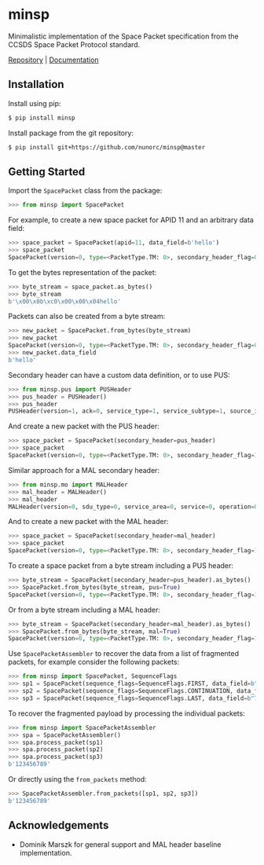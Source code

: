 
# minsp

Minimalistic implementation of the Space Packet specification from the CCSDS Space Packet Protocol standard.

[Repository](https://github.com/nunorc/minsp) | [Documentation](https://nunorc.github.io/minsp)

## Installation

Install using pip:

```bash
$ pip install minsp
```

Install package from the git repository:

```bash
$ pip install git+https://github.com/nunorc/minsp@master
```

## Getting Started

Import the `SpacePacket` class from the package:

```python
>>> from minsp import SpacePacket
```

For example, to create a new space packet for APID 11 and an arbitrary data field:

```python
>>> space_packet = SpacePacket(apid=11, data_field=b'hello')
>>> space_packet
SpacePacket(version=0, type=<PacketType.TM: 0>, secondary_header_flag=0, apid=11,sequence_flags=<SequenceFlags.UNSEGMENTED: 3>, sequence_count=0, data_length=4, secondary_header=b'', data_field=b'hello')
```

To get the bytes representation of the packet:

```python
>>> byte_stream = space_packet.as_bytes()
>>> byte_stream
b'\x00\x0b\xc0\x00\x00\x04hello'
```

Packets can also be created from a byte stream:

```python
>>> new_packet = SpacePacket.from_bytes(byte_stream)
>>> new_packet
SpacePacket(version=0, type=<PacketType.TM: 0>, secondary_header_flag=0, apid=11, sequence_flags=<SequenceFlags.UNSEGMENTED: 3>, sequence_count=0, data_length=4, secondary_header=b'', data_field=b'hello')
>>> new_packet.data_field
b'hello'
```

Secondary header can have a custom data definition, or to use PUS:

```python
>>> from minsp.pus import PUSHeader
>>> pus_header = PUSHeader()
>>> pus_header
PUSHeader(version=1, ack=0, service_type=1, service_subtype=1, source_id=0, has_time=False, cuc_time=b'')
```

And create a new packet with the PUS header:

```python
>>> space_packet = SpacePacket(secondary_header=pus_header)
>>> space_packet
SpacePacket(version=0, type=<PacketType.TM: 0>, secondary_header_flag=1, apid=0, sequence_flags=<SequenceFlags.UNSEGMENTED: 3>, sequence_count=0, data_length=3, secondary_header=PUSHeader(version=1, ack=0, service_type=1, service_subtype=1, source_id=0, has_time=False, cuc_time=b''), data_field=b'')
```

Similar approach for a MAL secondary header:

```python
>>> from minsp.mo import MALHeader
>>> mal_header = MALHeader()
>>> mal_header
MALHeader(version=0, sdu_type=0, service_area=0, service=0, operation=0, area_version=0, is_error=0, qos_level=0, session=0, secondary_apid=0, secondary_apid_qualifier=0, transaction_id=0, source_id_flag=0, destination_id_flag=0, priority_flag=0, timestamp_flag=0, network_zone_flag=0, session_name_flag=0, domain_flag=0, authentication_id_flag=0, source_id=0, destination_id=0, segment_counter=0, priority=0, timestamp=None, network_zone='', session_name='', domain='', authentication_id='')
```

And to create a new packet with the MAL header:

```python
>>> space_packet = SpacePacket(secondary_header=mal_header)
>>> space_packet
SpacePacket(version=0, type=<PacketType.TM: 0>, secondary_header_flag=1, apid=0, sequence_flags=<SequenceFlags.UNSEGMENTED: 3>, sequence_count=0, data_length=20, secondary_header=MALHeader(version=0, sdu_type=0, service_area=0, service=0, operation=0, area_version=0, is_error=0, qos_level=0, session=0, secondary_apid=0, secondary_apid_qualifier=0, transaction_id=0, source_id_flag=0, destination_id_flag=0, priority_flag=0, timestamp_flag=0, network_zone_flag=0, session_name_flag=0, domain_flag=0, authentication_id_flag=0, source_id=0, destination_id=0, segment_counter=0, priority=0, timestamp=None, network_zone='', session_name='', domain='', authentication_id=''), data_field=b'')
```

To create a space packet from a byte stream including a PUS header:

```python
>>> byte_stream = SpacePacket(secondary_header=pus_header).as_bytes()
>>> SpacePacket.from_bytes(byte_stream, pus=True)
SpacePacket(version=0, type=<PacketType.TM: 0>, secondary_header_flag=1, apid=0, sequence_flags=<SequenceFlags.UNSEGMENTED: 3>, sequence_count=0, data_length=3, secondary_header=PUSHeader(version=1, ack=0, service_type=1, service_subtype=1, source_id=0, has_time=False, cuc_time=b''), data_field=b'')
```

Or from a byte stream including a MAL header:

```python
>>> byte_stream = SpacePacket(secondary_header=mal_header).as_bytes()
>>> SpacePacket.from_bytes(byte_stream, mal=True)
SpacePacket(version=0, type=<PacketType.TM: 0>, secondary_header_flag=1, apid=0, sequence_flags=<SequenceFlags.UNSEGMENTED: 3>, sequence_count=0, data_length=20, secondary_header=MALHeader(version=0, sdu_type=0, service_area=0, service=0, operation=0, area_version=0, is_error=0, qos_level=0, session=0, secondary_apid=0, secondary_apid_qualifier=0, transaction_id=0, source_id_flag=0, destination_id_flag=0, priority_flag=0, timestamp_flag=0, network_zone_flag=0, session_name_flag=0, domain_flag=0, authentication_id_flag=0, source_id=0, destination_id=0, segment_counter=0, priority=0, timestamp=None, network_zone='', session_name='', domain='', authentication_id=''), data_field=b'')
```

Use `SpacePacketAssembler` to recover the data from a list
of fragmented packets, for example consider the following packets:

```python
>>> from minsp import SpacePacket, SequenceFlags
>>> sp1 = SpacePacket(sequence_flags=SequenceFlags.FIRST, data_field=b"123")
>>> sp2 = SpacePacket(sequence_flags=SequenceFlags.CONTINUATION, data_field=b"456")
>>> sp3 = SpacePacket(sequence_flags=SequenceFlags.LAST, data_field=b"789")
```

To recover the fragmented payload by processing the individual packets:

```python
>>> from minsp import SpacePacketAssembler
>>> spa = SpacePacketAssembler()
>>> spa.process_packet(sp1)
>>> spa.process_packet(sp2)
>>> spa.process_packet(sp3)
b'123456789'
```

Or directly using the `from_packets` method:

```python
>>> SpacePacketAssembler.from_packets([sp1, sp2, sp3])
b'123456789'
```

## Acknowledgements

* Dominik Marszk for general support and MAL header baseline implementation.
